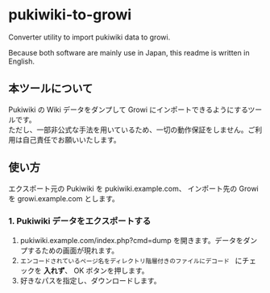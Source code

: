 # pukiwiki-to-growi

Converter utility to import pukiwiki data to growi.

Because both software are mainly use in Japan, this readme is written in English.

## 本ツールについて

Pukiwiki の Wiki データをダンプして Growi にインポートできるようにするツールです。  
ただし、一部非公式な手法を用いているため、一切の動作保証をしません。ご利用は自己責任でお願いいたします。

## 使い方

エクスポート元の Pukiwiki を pukiwiki.example.com、 インポート先の Growi を growi.example.com とします。

### 1. Pukiwiki データをエクスポートする

1. pukiwiki.example.com/index.php?cmd=dump を開きます。データをダンプするための画面が現れます。
2. `エンコードされているページ名をディレクトリ階層付きのファイルにデコード ` にチェックを **入れず**、 OK ボタンを押します。
3. 好きなパスを指定し、ダウンロードします。
